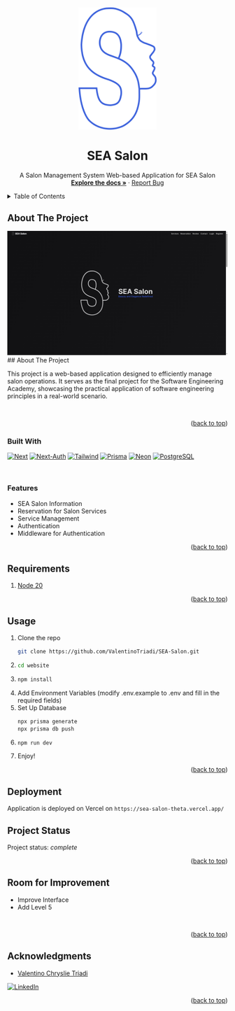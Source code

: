 <!-- Improved compatibility of back to top link: See: https://github.com/othneildrew/Best-README-Template/pull/73 -->
<a name="readme-top"></a>
<!--
*** Thanks for checking out the Best-README-Template. If you have a suggestion
*** that would make this better, please fork the repo and create a pull request
*** or simply open an issue with the tag "enhancement".
*** Don't forget to give the project a star!
*** Thanks again! Now go create something AMAZING! :D
-->



<!-- PROJECT SHIELDS -->
<!--
*** I'm using markdown "reference style" links for readability.
*** Reference links are enclosed in brackets [ ] instead of parentheses ( ).
*** See the bottom of this document for the declaration of the reference variables
*** for contributors-url, forks-url, etc. This is an optional, concise syntax you may use.
*** https://www.markdownguide.org/basic-syntax/#reference-style-links
-->


<!-- PROJECT LOGO -->
<br />
<div align="center">
  <a href="https://github.com/ValentinoTriadi/SEA-Salon">
    <img src="website/public/logo-accent.svg" alt="Logo" width="180" >
  </a>
  <h1>SEA Salon</h1>
  <p align="center">
    A Salon Management System Web-based Application for SEA Salon 
    <br />
    <a href="https://github.com/ValentinoTriadi/SEA-Salon"><strong>Explore the docs »</strong></a>
    ·
    <a href="https://github.com/ValentinoTriadi/SEA-Salon/issues">Report Bug</a>
    <br/>
  </p>
</div>



<!-- TABLE OF CONTENTS -->
<details>
  <summary>Table of Contents</summary>
  <ol>
    <li>
      <a href="#about-the-project">About The Project</a>
      <ul>
        <li><a href="#built-with">Built With</a></li>
        <li><a href="#features">Features</a></li>
      </ul>
    </li>
    <li><a href="#requirement">Requirement</a></li>
    <li><a href="#usage">Usage</a></li>
    <li><a href="#Project-Status">Project Status</a></li>
    <li><a href="#Room-for-Improvement">Room for Improvement</a></li>
    <li><a href="#Acknowledgments">Acknowledgments</a></li>
  </ol>
</details>



<!-- ABOUT THE PROJECT -->
## About The Project

<img src="website/public/image.png">
## About The Project

This project is a web-based application designed to efficiently manage salon operations. It serves as the final project for the Software Engineering Academy, showcasing the practical application of software engineering principles in a real-world scenario.

<br/>


<p align="right">(<a href="#readme-top">back to top</a>)</p>



### Built With

[![Next][Next]][Next-url]
[![Next-Auth][Next-Auth]][Next-Auth-url]
[![Tailwind][Tailwind]][Tailwind-url]
[![Prisma][Prisma]][Prisma-url]
[![Neon][Neon]][Neon-url]
[![PostgreSQL][PostgreSQL]][PostgreSQL-url]

<br/>

### Features

* SEA Salon Information
* Reservation for Salon Services
* Service Management
* Authentication
* Middleware for Authentication

<p align="right">(<a href="#readme-top">back to top</a>)</p>



<!-- Requirement Dependencies -->
## Requirements

1. <a href="https://nodejs.org/en/download/package-manager">Node 20</a>
    

<p align="right">(<a href="#readme-top">back to top</a>)</p>



<!-- USAGE EXAMPLES -->
## Usage

1. Clone the repo
   ```sh
   git clone https://github.com/ValentinoTriadi/SEA-Salon.git
   ```
2. ```sh
   cd website
   ```
3. ```sh
   npm install
   ```
4. Add Environment Variables (modify .env.example to .env and fill in the required fields)
5. Set Up Database
   ```sh
   npx prisma generate
   npx prisma db push
   ```
5. ```sh
   npm run dev
   ```
6. Enjoy!

<p align="right">(<a href="#readme-top">back to top</a>)</p>


## Deployment

Application is deployed on Vercel on ```https://sea-salon-theta.vercel.app/```


<!-- PROJECT STATUS -->
## Project Status
Project status: _complete_ 
<br/>
<p align="right">(<a href="#readme-top">back to top</a>)</p>

<!-- ROOM FOR IMPROVEMENT -->
## Room for Improvement
- Improve Interface
- Add Level 5
<br/>
<p align="right">(<a href="#readme-top">back to top</a>)</p>

<!-- ACKNOWLEDGMENTS -->
## Acknowledgments
* [Valentino Chryslie Triadi](https://github.com/ValentinoTriadi)

[![LinkedIn][linkedin-shield-valen]][linkedin-valen]

<p align="right">(<a href="#readme-top">back to top</a>)</p>



<!-- MARKDOWN LINKS & IMAGES -->
<!-- https://www.markdownguide.org/basic-syntax/#reference-style-links -->
[Next-url]: https://nextjs.org/
[Next-Auth-url]: https://next-auth.js.org/
[Prisma-url]: https://www.prisma.io/
[Neon-url]: https://neon.tech/
[PostgreSQL-url]: https://www.postgresql.org/
[Tailwind-url]: https://tailwindcss.com/
[Next]: https://img.shields.io/badge/next.js-000000?style=for-the-badge&logo=nextdotjs&logoColor=white
[Next-Auth]: https://img.shields.io/badge/next%20auth-000000?style=for-the-badge
[Prisma]: https://img.shields.io/badge/Prisma-000000?style=for-the-badge&logo=Prisma&logoColor=white
[Neon]: https://img.shields.io/badge/neon.tech-000000?style=for-the-badge
[PostgreSQL]: https://img.shields.io/badge/postgres-%23316192.svg?style=for-the-badge&logo=postgresql&logoColor=white
[Tailwind]: https://img.shields.io/badge/tailwind-000000?style=for-the-badge&logo=tailwindcss&logoColor=white
[linkedin-shield-valen]: https://img.shields.io/badge/Linkedin-Valentino%20Triadi-000000?style=for-the-badge&logo=linkedin&logoColor=white
[linkedin-valen]: https://linkedin.com/in/valentino-triadi